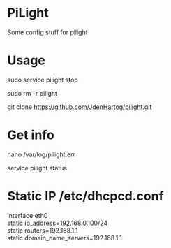 # PiLight
Some config stuff for pilight

# Usage
sudo service pilight stop

sudo rm -r pilight

git clone https://github.com/JdenHartog/pilight.git



# Get info
nano /var/log/pilight.err

service pilight status

# Static IP /etc/dhcpcd.conf
interface eth0<br>
static ip_address=192.168.0.100/24<br>
static routers=192.168.1.1<br>
static domain_name_servers=192.168.1.1

